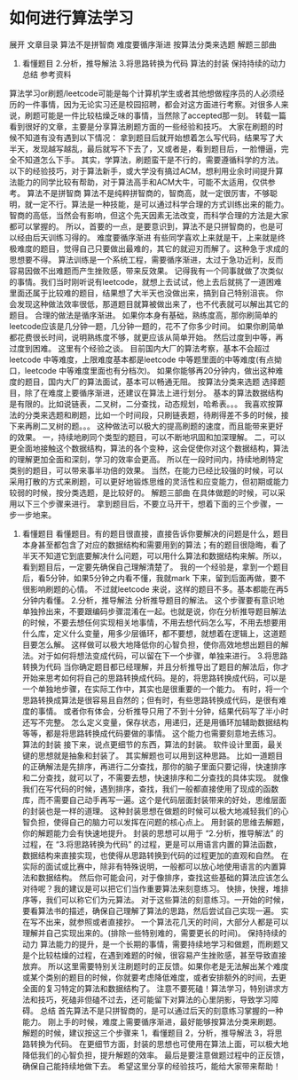 # 如何进行算法学习

展开
文章目录
算法不是拼智商
难度要循序渐进
按算法分类来选题
解题三部曲
1. 看懂题目
2.分析，推导解法
3.将思路转换为代码
算法的封装
保持持续的动力
总结
参考资料

算法学习or刷题/leetcode可能是每个计算机学生或者其他想做程序员的人必须经历的一件事情，因为无论实习还是校园招聘，都会对这方面进行考察。对很多人来说，刷题可能是一件比较枯燥乏味的事情，当然除了accepted那一刻。
转载一篇看到很好的文章，主要是分享算法刷题方面的一些经验和技巧。
大家在刷题的时候不知道有没有遇到以下情况：
拿到题目后就开始想着怎么写代码，结果写了大半天，发现越写越乱，最后就写不下去了，又或者是，看到题目后，一脸懵逼，完全不知道怎么下手。
其实，学算法，刷题蛮干是不行的，需要遵循科学的方法。
以下的经验技巧，对于算法新手，或大学没有搞过ACM，想利用业余时间提升算法能力的同学比较有帮助，对于算法高手和ACM大牛，可能不太适用，仅供参考。
算法不是拼智商
算法不是纯粹拼智商的，智商高，就一定很厉害，不够聪明，就一定不行。算法是一种技能，是可以通过科学合理的方式训练出来的能力。
智商的高低，当然会有影响，但这个先天因素无法改变，而科学合理的方法是大家都可以掌握的。
所以，首要的一点，是要意识到，算法不是只拼智商的，也是可以经由后天训练习得的。
难度要循序渐进
有些同学喜欢上来就是干，上来就是终极难度的题目，觉得自己只要做出最难的，其它的就迎刃而解了。这种急于求成的思想要不得。
算法训练是一个系统工程，需要循序渐进，太过于急功近利，反而容易因做不出难题而产生挫败感，带来反效果。
记得我有一个同事就做了次类似的事情。我们当时刚听说有leetcode，就想上去试试，他上去后就挑了一道困难里面还属于比较难的题目，结果想了大半天也没做出来，搞到自己特别沮丧。
你会发现这种做法效率很低，那道题目就算被做出来了，也不代表就可以解出其它的题目。
合理的做法是循序渐进。
如果你本身有基础，熟练度高，那你刷简单的leetcode应该是几分钟一题，几分钟一题的，花不了你多少时间。
如果你刷简单都花费很长时间，说明熟练度不够，就更应该从简单开始。
然后过度到中等，再过度到困难。
这里有个经验之谈。
目前国内大厂的算法考察，基本不会超过leetcode 中等难度，上限难度基本都是leetcode 中等题里面的中等难度(有点拗口，leetcode 中等难度里面也有分档次)。
如果你能够再20分钟内，做出这种难度的题目，国内大厂的算法面试，基本可以畅通无阻。
按算法分类来选题
选择题目，除了在难度上要循序渐进，还建议在算法上进行划分。
基本的算法数据结构是有限的。比如说链表，二叉树，二分查找，动态规划，哈希表。。。
我喜欢按算法的分类来选题和刷题，比如一个时间段，只刷链表题，待刷得差不多的时候，接下来再刷二叉树的题。。。
这种做法可以极大的提高刷题的速度，而且能带来更好的效果。
一，持续地刷同个类型的题目，可以不断地巩固和加深理解。
二，可以更全面地接触这个数据结构，算法的各个变种，这会促使你对这个数据结构，算法的理解更加全面和深刻，学习的效率会更高。
所以在一段时间内，持续地刷特定类别的题目，可以带来事半功倍的效果。
当然，在能力已经比较强的时候，可以采用打散的方式来刷题，可以更好地锻炼思维的灵活性和应变能力，但初期或能力较弱的时候，按分类选题，是比较好的。
解题三部曲
在具体做题的时候，可以采用以下三个步骤来进行。
拿到题目后，不要立马开干，想着下面的三个步骤，一步一步地来。
1. 看懂题目
看懂题目。有的题目很直接，直接告诉你要解决的问题是什么，题目本身甚至都包含了对应的数据结构和需要用到的算法；有的题目很隐晦，看了半天不知道它到底要解决什么问题，可以用什么算法和数据结构来解。所以，看到题目后，一定要先确保自己理解清楚了。
我的一个经验是，拿到一个题目后，看5分钟，如果5分钟之内看不懂，我就mark 下来，留到后面再做，要不很影响刷题的心情。
不过就leetcode 来说，这样的题目不多。基本都能在再5分钟内看懂。
2.分析，推导解法
分析推导题目的解法。
这个步骤要有意识地单独拎出来，不要跟编码步骤混淆在一起。也就是说，你在分析推导题目解法的时候，不要去想任何实现相关地事情，不用去想代码怎么写，不用去想要用什么库，定义什么变量，用多少层循环，都不要想，就想着在逻辑上，这道题目要怎么解。
这样做可以极大地降低你的心智负担，使你高效地想出题目的解法。对于如何将想法变成代码，可以留在下一个步骤，单独来进行。
3.将思路转换为代码
当你确定题目都已经理解，并且分析推导出了题目的解法后，你才开始来思考如何将自己的思路转换成代码。是的，将思路转换成代码，可以是一个单独地步骤，在实际工作中，其实也是很重要的一个能力。
有时，将一个思路转换成算法是很容易且自然的；但有时，有些思路转换成代码，是很有难度的事情。
或者你有体会，分析推导只用了不到十分钟，结果代码写了半小时还写不完整。
怎么定义变量，保存状态，用递归，还是用循环加辅助数据结构等等，都是将思路转换成代码要做的事情。
这个能力也需要刻意地去练习。
算法的封装
接下来，说点更细节的东西，算法的封装。
软件设计里面，最关键的思想就是抽象和封装了。
其实解题也可以用到这种思路。
比如一道题目的正确解法是先排序，再进行二分查找，那你的脑子里面只要记得，快速排序和二分查找，就可以了，不需要去想，快速排序和二分查找的具体实现。
就像我们在写代码的时候，遇到排序，查找，我们一般都直接使用了现成的函数库，而不需要自己动手再写一遍。这个是代码层面封装带来的好处，思维层面的封装也是一样的道理。
这种封装思想在做题的时候可以极大地减轻我们的心智负担，使得自己的脑力可以发挥在问题的核心点上。
用封装的思维去解题，你的解题能力会有快速地提升。
封装的思想可以用于 “2.分析，推导解法” 的过程，在 “3.将思路转换为代码” 的过程，更是可以用语言内置的算法函数，数据结构来直接实现，也使得从思路转换到代码的过程更加的直观和自然。
在实际的面试或比赛中，除非有特殊说明，一般都可以放心地使用语言的内置算法和数据结构。
然后你可能会问，对于像排序，查找这些基础的算法应该怎么对待呢？我的建议是可以把它们当作重要算法来刻意练习。
快排，快搜，堆排序等，我们可以称它们为元算法。
对于这些算法的刻意练习。一开始的时候，要看算法书的描述，确保自己理解了算法的思路，然后尝试自己实现一遍。
实在写不出来，就参照或者直接抄。 一个算法花几天的时间，大部分人都是可以理解并自己实现出来的。(排除一些特别难的，需要更长的时间)。
保持持续的动力
算法能力的提升，是一个长期的事情，需要持续地学习和做题，而刷题又是个比较枯燥的过程，在遇到难题的时候，很容易产生挫败感，甚至导致直接放弃。
所以这里需要特别关注刷题时的正反馈。如果你老是无法解出某个难度或某个类别的题目的时候，你就要考虑降低难度，或者安排额外的时间，去更全面的复习特定的算法和数据结构了。
注意不要死磕！算法学习，特别讲求方法和技巧，死磕非但磕不过去，还可能留下对算法的心里阴影，导致学习障碍。
总结
首先算法不是只拼智商的，是可以通过后天的刻意练习掌握的一种能力。
刚上手的时候，难度上需要循序渐进，最好能够按算法分类来刷题。
解题的时候，建议按这三个步骤来
1，看懂题目
2，分析，推导解法
3，将思路转换为代码。
在更细节方面，封装的思想也可使用在算法上面，可以极大地降低我们的心智负担，提升解题的效率。
最后是要注意做题过程中的正反馈，确保自己能持续地做下去。
希望这里分享的经验技巧，能给大家带来帮助！